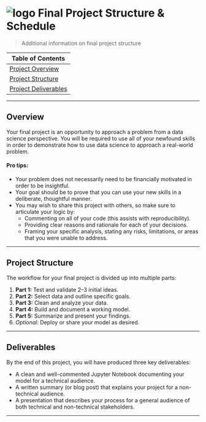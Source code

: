 # ![logo](https://ga-dash.s3.amazonaws.com/production/assets/logo-9f88ae6c9c3871690e33280fcf557f33.png) Final Project Structure & Schedule

> Additional information on final project structure 

| Table of Contents | 
| --- | 
| [Project Overview](#overview) |
| [Project Structure](#structure) | 
| [Project Deliverables](#deliverables) | 

---

<a name="overview"></a>
## Overview

Your final project is an opportunity to approach a problem from a data science perspective. You will be required to use all of your newfound skills in order to demonstrate how to use data science to approach a real-world problem. 

#### Pro tips:
- Your problem does not necessarily need to be financially motivated in order to be insightful. 
- Your goal should be to prove that you can use your new skills in a deliberate, thoughtful manner.
- You may wish to share this project with others, so make sure to articulate your logic by:
    - Commenting on all of your code (this assists with reproducibility).
    - Providing clear reasons and rationale for each of your decisions.
    - Framing your specific analysis, stating any risks, limitations, or areas that you were unable to address.

---

<a name="structure"></a>
## Project Structure
The workflow for your final project is divided up into multiple parts:

1. **Part 1:** Test and validate 2–3 initial ideas.
2. **Part 2:** Select data and outline specific goals.
3. **Part 3:** Clean and analyze your data.
4. **Part 4:** Build and document a working model.
5. **Part 5:** Summarize and present your findings.
6. *Optional*: Deploy or share your model as desired.

---

<a name="deliverables"></a>
## Deliverables

By the end of this project, you will have produced three key deliverables:

- A clean and well-commented Jupyter Notebook documenting your model for a technical audience.
- A written summary (or blog post) that explains your project for a non-technical audience.
- A presentation that describes your process for a general audience of both technical and non-technical stakeholders. 

---

